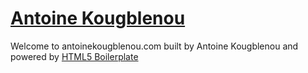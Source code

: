 # [Antoine Kougblenou](http://antoinekougblenou.com)

Welcome to antoinekougblenou.com built by Antoine Kougblenou and powered by [HTML5 Boilerplate](http://html5boilerplate.com)